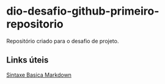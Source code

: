 # dio-desafio-github-primeiro-repositorio
Repositório criado para o desafio de projeto.

## Links úteis
[Sintaxe Basica Markdown](https://www.markdownguide.org/basic-syntax/)
